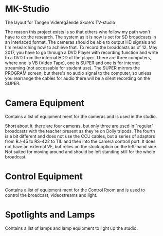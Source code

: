 # MK-Studio
The layout for Tangen Videregående Skole's TV-studio

The reason this project exists is so that others who follow my path won't have to do the research. The system as it is now is set for SD broadcasts in an interlaced format. The cameras should be able to output HD signals and I'm researching how to achieve that. To record the broadcasts as of 12. May 2017, you have to go through a DVD Player with recording function and write to a DVD from the internal HDD of the player. There are three computers, where one is VB (Video Tape), one is SUPER and one is for internet streaming (not accessable for student use). The SUPER mirrors the PROGRAM screen, but there's no audio signal to the computer, so unless you rearrange the cables for audio there will be a silent recording on the SUPER.

# Camera Equipment
Contains a list of equipment ment for the cameras and is used in the studio.

Short about it, there are four cameras, but only three are used in "regular" broadcasts with the teacher present as they're on Dolly tripods. The fourth is a bit different and does not use the CCU cables, but a series of adaptors from RJ-45 to RS-422 to TIL and then into the camera controll port. It does not have an external VF, but relies on the stock option on the left-hand side. Not suited for moving around and should be left standing still for the whole broadcast.

# Control Equipment
Contains a list of equipment ment for the Control Room and is used to control the broadcast, videostreams and light.

# Spotlights and Lamps
Contains a list of lamps and lamp equipment to light up the studio.

